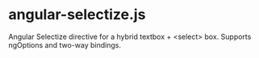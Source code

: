 angular-selectize.js
====================

Angular Selectize directive for a hybrid textbox + &lt;select> box. Supports ngOptions and two-way bindings.
